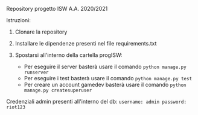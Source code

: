 Repository progetto ISW A.A. 2020/2021

Istruzioni:

1. Clonare la repository
2. Installare le dipendenze presenti nel file requirements.txt
3. Spostarsi all'interno della cartella progISW:

	- Per eseguire il server basterà usare il comando `python manage.py runserver`
	- Per eseguire i test basterà usare il comando `python manage.py test`
	- Per creare un account gamedev basterà usare il comando `python manage.py createsuperuser`
	
Credenziali admin presenti all'interno del db:
`username: admin
password: riot123`